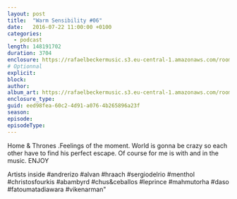 ```yaml
---
layout: post
title:  "Warm Sensibility #06"
date:   2016-07-22 11:00:00 +0100
categories:
  - podcast
length: 148191702
duration: 3704
enclosure: https://rafaelbeckermusic.s3.eu-central-1.amazonaws.com/room-service/episodes/ws06.mp3
# Optionnal
explicit: 
block: 
author: 
album_art: https://rafaelbeckermusic.s3.eu-central-1.amazonaws.com/room-service/album_art/ws06.jpeg
enclosure_type: 
guid: eed98fea-60c2-4d91-a076-4b265896a23f
season: 
episode: 
episodeType: 
---
```

Home & Thrones .Feelings of the moment. World is gonna be crazy so each other have to find his perfect escape. Of course for me is with and in the music.
ENJOY

Artists inside
#andrerizo #alvan #hraach #sergiodelrio #menthol #christosfourkis #abambyrd #chus&ceballos #leprince #mahmutorha #daso #fatoumatadiawara #vikenarman"
